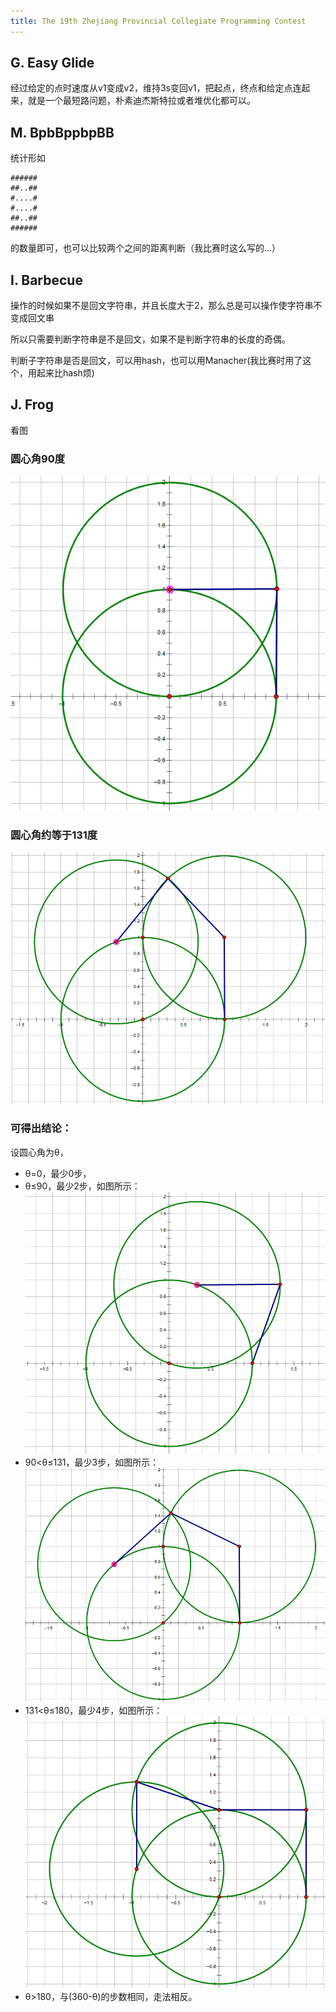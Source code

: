 ```yaml
---
title: The 19th Zhejiang Provincial Collegiate Programming Contest
---
```


## G. Easy Glide

经过给定的点时速度从v1变成v2，维持3s变回v1，把起点，终点和给定点连起来，就是一个最短路问题，朴素迪杰斯特拉或者堆优化都可以。

## M. BpbBppbpBB

统计形如

```
######
##..##
#....#
#....#
##..##
######
```
的数量即可，也可以比较两个之间的距离判断（我比赛时这么写的...）

## I. Barbecue

操作的时候如果不是回文字符串，并且长度大于2，那么总是可以操作使字符串不变成回文串

所以只需要判断字符串是不是回文，如果不是判断字符串的长度的奇偶。

判断子字符串是否是回文，可以用hash，也可以用Manacher(我比赛时用了这个，用起来比hash烦)

## J. Frog

看图

### 圆心角90度

![img3.png](./images/img3.png)

### 圆心角约等于131度

![img2.png](./images/img2.png)

### 可得出结论：
设圆心角为θ，
 - θ=0，最少0步，
 - θ≤90，最少2步，如图所示：
![img1.png](./images/img4.png)
 - 90<θ≤131，最少3步，如图所示：
![img4.png](./images/img1.png)
 - 131<θ≤180，最少4步，如图所示：
![img5.png](./images/img5.png)
 - θ>180，与(360-θ)的步数相同，走法相反。

